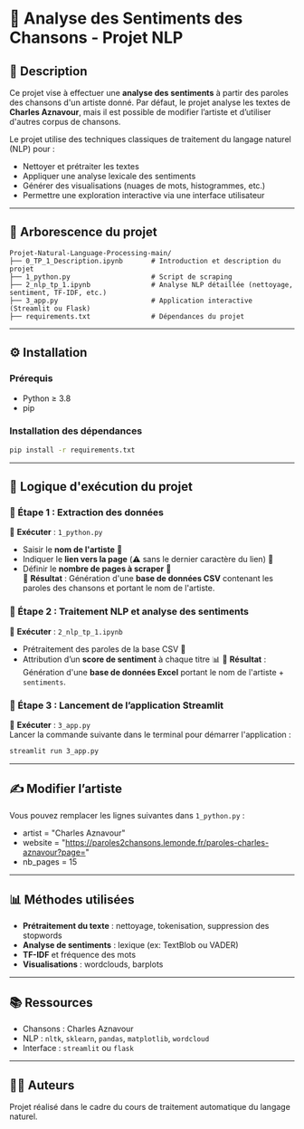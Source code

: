 # 🎵 Analyse des Sentiments des Chansons - Projet NLP

## 🧠 Description

Ce projet vise à effectuer une **analyse des sentiments** à partir des paroles des chansons d'un artiste donné.
Par défaut, le projet analyse les textes de **Charles Aznavour**, mais il est possible de modifier l’artiste et d’utiliser d'autres corpus de chansons.

Le projet utilise des techniques classiques de traitement du langage naturel (NLP) pour :

* Nettoyer et prétraiter les textes
* Appliquer une analyse lexicale des sentiments
* Générer des visualisations (nuages de mots, histogrammes, etc.)
* Permettre une exploration interactive via une interface utilisateur

---

## 📁 Arborescence du projet

```
Projet-Natural-Language-Processing-main/
├── 0_TP_1_Description.ipynb       # Introduction et description du projet
├── 1_python.py                    # Script de scraping
├── 2_nlp_tp_1.ipynb               # Analyse NLP détaillée (nettoyage, sentiment, TF-IDF, etc.)
├── 3_app.py                       # Application interactive (Streamlit ou Flask)
├── requirements.txt               # Dépendances du projet
```

---

## ⚙️ Installation

### Prérequis

* Python ≥ 3.8
* pip

### Installation des dépendances

```bash
pip install -r requirements.txt
```

---

## 🚀 **Logique d'exécution du projet**  

### 🔹 Étape 1 : Extraction des données  
📜 **Exécuter** : `1_python.py`  
- Saisir le **nom de l'artiste** 🎤  
- Indiquer le **lien vers la page** (⚠️ sans le dernier caractère du lien) 🔗  
- Définir le **nombre de pages à scraper** 📄  
🔽 **Résultat** : Génération d'une **base de données CSV** contenant les paroles des chansons et portant le nom de l'artiste.

### 🔹 Étape 2 : Traitement NLP et analyse des sentiments  
📜 **Exécuter** : `2_nlp_tp_1.ipynb`  
- Prétraitement des paroles de la base CSV 📝  
- Attribution d’un **score de sentiment** à chaque titre 📊 
🔽 **Résultat** : Génération d'une **base de données Excel** portant le nom de l'artiste + `sentiments`.

### 🔹 Étape 3 : Lancement de l’application Streamlit  
📜 **Exécuter** : `3_app.py`  
Lancer la commande suivante dans le terminal pour démarrer l'application :  

```bash
streamlit run 3_app.py
```

---

## ✍️ Modifier l’artiste

Vous pouvez remplacer les lignes suivantes dans `1_python.py` :
- artist = "Charles Aznavour"
- website = "https://paroles2chansons.lemonde.fr/paroles-charles-aznavour?page="
- nb_pages = 15

---

## 📊 Méthodes utilisées

* **Prétraitement du texte** : nettoyage, tokenisation, suppression des stopwords
* **Analyse de sentiments** : lexique (ex: TextBlob ou VADER)
* **TF-IDF** et fréquence des mots
* **Visualisations** : wordclouds, barplots

---

## 📚 Ressources

* Chansons : Charles Aznavour
* NLP : `nltk`, `sklearn`, `pandas`, `matplotlib`, `wordcloud`
* Interface : `streamlit` ou `flask`

---

## 👨‍💻 Auteurs

Projet réalisé dans le cadre du cours de traitement automatique du langage naturel.